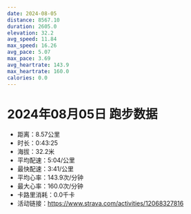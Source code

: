 ```yaml
---
date: 2024-08-05
distance: 8567.10
duration: 2605.0
elevation: 32.2
avg_speed: 11.84
max_speed: 16.26
avg_pace: 5.07
max_pace: 3.69
avg_heartrate: 143.9
max_heartrate: 160.0
calories: 0.0
---
```


# 2024年08月05日 跑步数据

- 距离：8.57公里
- 时长：0:43:25
- 海拔：32.2米
- 平均配速：5:04/公里
- 最快配速：3:41/公里
- 平均心率：143.9次/分钟
- 最大心率：160.0次/分钟
- 卡路里消耗：0.0千卡
- 活动链接：https://www.strava.com/activities/12068327816

